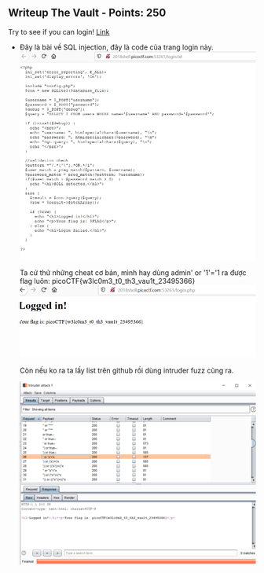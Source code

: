 ## Writeup The Vault - Points: 250
  Try to see if you can login! [Link](http://2018shell.picoctf.com:53261)

- Đây là bài về SQL injection, đây là code của trang login này.
  <img src="./1.png">
  
  Ta cứ thử những cheat cơ bản, mình hay dùng admin' or '1'='1
  ra được flag luôn: picoCTF{w3lc0m3_t0_th3_vau1t_23495366}
  <img src="./2.png">

  Còn nếu ko ra ta lấy list trên github rồi dùng intruder fuzz cũng ra.

  <img src="./3.png">
  